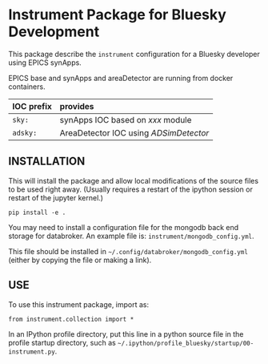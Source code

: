# Instrument Package for Bluesky Development

This package describe the `instrument` configuration
for a Bluesky developer using EPICS synApps.

EPICS base and synApps and areaDetector are running
from docker containers.

IOC prefix | provides
:--- | :---
`sky:` | synApps IOC based on *xxx* module
`adsky:` | AreaDetector IOC using *ADSimDetector*

## INSTALLATION

This will install the package and allow local
modifications of the source files to be used right away.
(Usually requires a restart of the ipython session or restart
of the jupyter kernel.)

    pip install -e .

You may need to install a configuration file for 
the mongodb back end storage for databroker.
An example file is: `instrument/mongodb_config.yml`.

This file should be installed in `~/.config/databroker/mongodb_config.yml` (either by copying the file or making a link).

## USE

To use this instrument package, import as:

    from instrument.collection import *

In an IPython profile directory, put this line in
a python source file in the profile startup directory,
such as `~/.ipython/profile_bluesky/startup/00-instrument.py`.

